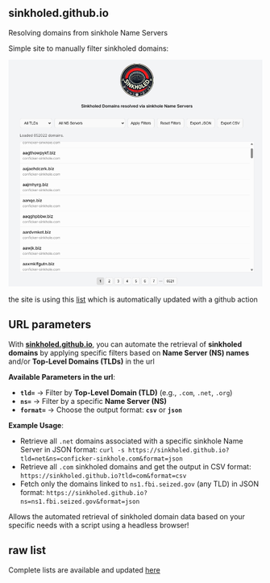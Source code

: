 ## sinkholed.github.io

Resolving domains from sinkhole Name Servers

Simple site to manually filter sinkholed domains:

![alt text](site.png)

the site is using this [list](https://github.com/mthcht/awesome-lists/blob/main/Lists/Domains/sinkholed_servers/sinkholed_domains.json) which is automatically updated with a github action

## URL parameters

With **[sinkholed.github.io](https://sinkholed.github.io)**, you can automate the retrieval of **sinkholed domains** by applying specific filters based on **Name Server (NS) names** and/or **Top-Level Domains (TLDs)** in the url

**Available Parameters in the url**:
- **`tld=`** → Filter by **Top-Level Domain (TLD)** (e.g., `.com`, `.net`, `.org`)
- **`ns=`** → Filter by a specific **Name Server (NS)**
- **`format=`** → Choose the output format: **`csv`** or **`json`**

**Example Usage**:
- Retrieve all `.net` domains associated with a specific sinkhole Name Server in JSON format: `curl -s https://sinkholed.github.io?tld=net&ns=conficker-sinkhole.com&format=json`
- Retrieve all `.com` sinkholed domains and get the output in CSV format: `https://sinkholed.github.io?tld=com&format=csv`
- Fetch only the domains linked to `ns1.fbi.seized.gov` (any TLD) in JSON format: `https://sinkholed.github.io?ns=ns1.fbi.seized.gov&format=json`

Allows the automated retrieval of sinkholed domain data based on your specific needs with a script using a headless browser!

## raw list
Complete lists are available and updated [here](https://github.com/mthcht/awesome-lists/blob/main/Lists/Domains/sinkholed_servers/)
